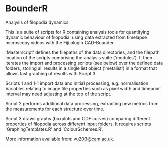 # BounderR
Analysis of filopodia dynamics

This is a suite of scripts for R containing analysis tools for quantifying dynamic 
behaviour of filopodia, using data extracted from timelapse microscopy videos with the Fiji plugin CAD-Bounder.  

'Masterscript' defines the filepaths of the data directories, and the filepath location of the scripts comprising the analysis suite ('modules'). It then iterates the import and processing scripts (see below) over the defined data folders, storing all results in a single list object ('metalist') in a format that allows fast graphing of results with Script 3.

Scripts 1 and 1-1 import data and initial processing, e.g. normalisation. Variables relating to image file properties such as pixel width  and timepoint interval may need adjusting at the top of the script.

Script 2 performs additional data processing, extracting new metrics from the measurements for each structure over time.

Script 3 draws graphs (boxplots and CDF curves) comparing different properties of filopodia across different input folders. It requires scripts 'GraphingTemplates.R' and 'ColourSchemes.R'. 

More information available from: vu203@cam.ac.uk. 
